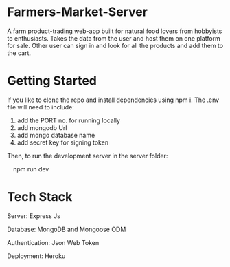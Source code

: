 # Farmers-Market-Server

A farm product-trading web-app built for natural food lovers from hobbyists to enthusiasts. Takes the data from the user and host them on one platform for sale. Other user can sign in and look for all the products and add them to the cart.

# Getting Started

If you like to clone the repo and install dependencies using npm i. The .env file will need to include:

  1) add the PORT no. for running locally
  2) add mongodb Url
  3) add mongo database name
  4) add secret key for signing token

Then, to run the development server in the server folder:

&emsp;npm run dev

# Tech Stack

Server: Express Js

Database: MongoDB and Mongoose ODM

Authentication: Json Web Token

Deployment: Heroku
